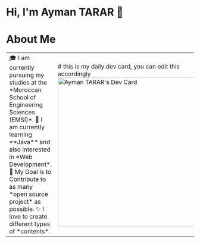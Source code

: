 <!--START_SECTION:activity-->
# Hi, I'm Ayman TARAR :wave:
# About Me 
<table>
<tr>
  <td valign="center">
    🎓 I am currently pursuing my studies at the *Moroccan School of Engineering Sciences (EMSI)*.
    🌱 I am currently learning **Java** and also interested in *Web Development*.
    🎯 My Goal is to Contribute to as many *open source project* as possible.
    ✨ I love to create different types of *contents*.
<td>
# this is my daily.dev card, you can edit this accordingly
  <a href="https://app.daily.dev/spyhimself"><img src="https://api.daily.dev/devcards/4149c057d73845899ba1063dce0a8b1d.png?r=kz8" width="400" alt="Ayman TARAR's Dev Card"/></a>
</td>
</tr>
</table>
